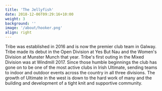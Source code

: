 ```yaml
---
title: 'The Jellyfish'
date: 2018-12-06T09:29:16+10:00
weight: 3
background: ''
image: '/about/hooker.png'
align: right
---
```


Tribe was established in 2016 and is now the premier club team in Galway. Tribe made its debut in the Open Division at Yes But Nau and the Women's Division at Munster Munch that year. Tribe's first outing in the Mixed Division was at Windmill 2017. Since those humble beginnings the club has gone on to be one of the most active clubs in Irish Ultimate, sending teams to indoor and outdoor events across the country in all three divisions. The growth of Ultimate in the west is down to the hard work of many and the building and development of a tight knit and supportive community. 
